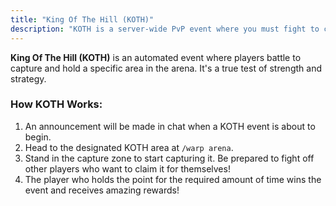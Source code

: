 ```yaml
---
title: "King Of The Hill (KOTH)"
description: "KOTH is a server-wide PvP event where you must fight to control a specific point and become the King. Glory and epic rewards await the winner!"
---
```


**King Of The Hill (KOTH)** is an automated event where players battle to capture and hold a specific area in the arena. It's a true test of strength and strategy.

### How KOTH Works:

1.  An announcement will be made in chat when a KOTH event is about to begin.
2.  Head to the designated KOTH area at `/warp arena`.
3.  Stand in the capture zone to start capturing it. Be prepared to fight off other players who want to claim it for themselves!
4.  The player who holds the point for the required amount of time wins the event and receives amazing rewards!